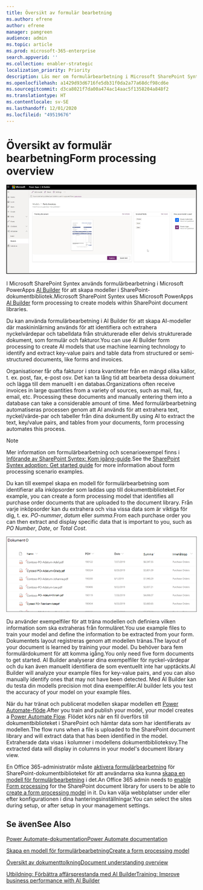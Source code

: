 ```yaml
---
title: Översikt av formulär bearbetning
ms.author: efrene
author: efrene
manager: pamgreen
audience: admin
ms.topic: article
ms.prod: microsoft-365-enterprise
search.appverid: ''
ms.collection: enabler-strategic
localization_priority: Priority
description: Läs mer om formulärbearbetning i Microsoft SharePoint Syntex
ms.openlocfilehash: a1429d93d6716fe5db31f0da2a77a68dcf98cd6e
ms.sourcegitcommit: d3ca8021f7da00a474ac14aac5f1358204a848f2
ms.translationtype: HT
ms.contentlocale: sv-SE
ms.lasthandoff: 12/01/2020
ms.locfileid: "49519676"
---
```

# <a name="form-processing-overview"></a><span data-ttu-id="2f53f-103">Översikt av formulär bearbetning</span><span class="sxs-lookup"><span data-stu-id="2f53f-103">Form processing overview</span></span>

 ![AI Builder](../media/content-understanding/ai-builder.png)</br>

<span data-ttu-id="2f53f-105">I Microsoft SharePoint Syntex används formulärbearbetning i Microsoft PowerApps [AI Builder](https://docs.microsoft.com/ai-builder/overview) för att skapa modeller i SharePoint-dokumentbibliotek.</span><span class="sxs-lookup"><span data-stu-id="2f53f-105">Microsoft SharePoint Syntex uses Microsoft PowerApps [AI Builder](https://docs.microsoft.com/ai-builder/overview) form processing to create models within SharePoint document libraries.</span></span>

<span data-ttu-id="2f53f-106">Du kan använda formulärbearbetning i AI Builder för att skapa AI-modeller där maskininlärning används för att identifiera och extrahera nyckelvärdepar och tabelldata från strukturerade eller delvis strukturerade dokument, som formulär och fakturor.</span><span class="sxs-lookup"><span data-stu-id="2f53f-106">You can use AI Builder form processing to create AI models that use machine learning technology to identify and extract key-value pairs and table data from structured or semi-structured  documents, like forms and invoices.</span></span>

<span data-ttu-id="2f53f-107">Organisationer får ofta fakturor i stora kvantiteter från en mängd olika källor, t. ex. post, fax, e-post osv. Det kan ta lång tid att bearbeta dessa dokument och lägga till dem manuellt i en databas.</span><span class="sxs-lookup"><span data-stu-id="2f53f-107">Organizations often receive invoices in large quantities from a variety of sources, such as mail, fax, email, etc. Processing these documents and manually entering them into a database can take a considerable amount of time.</span></span> <span data-ttu-id="2f53f-108">Med formulärbearbetning automatiseras processen genom att AI används för att extrahera text, nyckel/värde-par och tabeller från dina dokument.</span><span class="sxs-lookup"><span data-stu-id="2f53f-108">By using AI to extract the text, key/value pairs, and tables from your documents, form processing automates this process.</span></span> 

> [!NOTE]
> <span data-ttu-id="2f53f-109">Mer information om formulärbearbetning och scenarioexempel finns i [Införande av SharePoint Syntex: Kom igång-guide](https://docs.microsoft.com/microsoft-365/contentunderstanding/adoption-getstarted#form-processing-scenario-example).</span><span class="sxs-lookup"><span data-stu-id="2f53f-109">See the [SharePoint Syntex adoption: Get started guide](https://docs.microsoft.com/microsoft-365/contentunderstanding/adoption-getstarted#form-processing-scenario-example) for more information about form processing scenario examples.</span></span>

<span data-ttu-id="2f53f-110">Du kan till exempel skapa en modell för formulärbearbetning som identifierar alla inköpsorder som laddas upp till dokumentbiblioteket.</span><span class="sxs-lookup"><span data-stu-id="2f53f-110">For example, you can create a form processing model that identifies all purchase order documents that are uploaded to the document library.</span></span> <span data-ttu-id="2f53f-111">Från varje inköpsorder kan du extrahera och visa vissa data som är viktiga för dig, t. ex. *PO-nummer*, *datum* eller *summa*.</span><span class="sxs-lookup"><span data-stu-id="2f53f-111">From each purchase order you can then extract and display specific data that is important to you, such as *PO Number*, *Date*, or *Total Cost*.</span></span>

![Dokumentbiblioteksvy](../media/content-understanding/doc-lib-done.png)</br>  

<span data-ttu-id="2f53f-113">Du använder exempelfiler för att träna modellen och definiera vilken information som ska extraheras från formuläret.</span><span class="sxs-lookup"><span data-stu-id="2f53f-113">You use example files to train your model and define the information to be extracted from your form.</span></span> <span data-ttu-id="2f53f-114">Dokumentets layout registreras genom att modellen tränas.</span><span class="sxs-lookup"><span data-stu-id="2f53f-114">The layout of your document is learned by training your model.</span></span> <span data-ttu-id="2f53f-115">Du behöver bara fem formulärdokument för att komma igång.</span><span class="sxs-lookup"><span data-stu-id="2f53f-115">You only need five form documents to get started.</span></span> <span data-ttu-id="2f53f-116">AI Builder analyserar dina exempelfiler för nyckel-värdepar och du kan även manuellt identifiera de som eventuellt inte har upptäckts.</span><span class="sxs-lookup"><span data-stu-id="2f53f-116">AI Builder will analyze your example files for key-value pairs, and you can also manually identify ones that may not have been detected.</span></span>  <span data-ttu-id="2f53f-117">Med AI Builder kan du testa din modells precision mot dina exempelfiler.</span><span class="sxs-lookup"><span data-stu-id="2f53f-117">AI builder lets you test the accuracy of your model on your example files.</span></span>

<span data-ttu-id="2f53f-118">När du har tränat och publicerat modellen skapar modellen ett [Power Automate-flöde](https://docs.microsoft.com/power-automate/getting-started).</span><span class="sxs-lookup"><span data-stu-id="2f53f-118">After you train and publish your model, your model creates a [Power Automate Flow](https://docs.microsoft.com/power-automate/getting-started).</span></span> <span data-ttu-id="2f53f-119">Flödet körs när en fil överförs till dokumentbiblioteket i SharePoint och hämtar data som har identifierats av modellen.</span><span class="sxs-lookup"><span data-stu-id="2f53f-119">The flow runs when a file is uploaded to the SharePoint document library and will extract data that has been identified in the model.</span></span> <span data-ttu-id="2f53f-120">Extraherade data visas i kolumner i modellens dokumentbiblioteksvy.</span><span class="sxs-lookup"><span data-stu-id="2f53f-120">The extracted data will display in columns in your model's document library view.</span></span>

<span data-ttu-id="2f53f-121">En Office 365-administratör måste [aktivera formulärbearbetning](https://docs.microsoft.com/microsoft-365/contentunderstanding/set-up-content-understanding#to-set-up-content-understanding) för SharePoint-dokumentbiblioteket för att användarna ska kunna [skapa en modell för formulärbearbetning](create-a-form-processing-model.md) i det.</span><span class="sxs-lookup"><span data-stu-id="2f53f-121">An Office 365 admin needs to [enable Form processing](https://docs.microsoft.com/microsoft-365/contentunderstanding/set-up-content-understanding#to-set-up-content-understanding) for the SharePoint document library for users to be able to [create a form processing model](create-a-form-processing-model.md) in it.</span></span> <span data-ttu-id="2f53f-122">Du kan välja webbplatser under eller efter konfigurationen i dina hanteringsinställningar.</span><span class="sxs-lookup"><span data-stu-id="2f53f-122">You can select the sites during setup, or after setup in your management settings.</span></span>



## <a name="see-also"></a><span data-ttu-id="2f53f-123">Se även</span><span class="sxs-lookup"><span data-stu-id="2f53f-123">See Also</span></span>
  
[<span data-ttu-id="2f53f-124">Power Automate-dokumentation</span><span class="sxs-lookup"><span data-stu-id="2f53f-124">Power Automate documentation</span></span>](https://docs.microsoft.com/power-automate/)

[<span data-ttu-id="2f53f-125">Skapa en modell för formulärbearbetning</span><span class="sxs-lookup"><span data-stu-id="2f53f-125">Create a form processing model</span></span>](create-a-form-processing-model.md)

[<span data-ttu-id="2f53f-126">Översikt av dokumenttolkning</span><span class="sxs-lookup"><span data-stu-id="2f53f-126">Document understanding overview</span></span>](document-understanding-overview.md)

[<span data-ttu-id="2f53f-127">Utbildning: Förbättra affärsprestanda med AI Builder</span><span class="sxs-lookup"><span data-stu-id="2f53f-127">Training: Improve business performance with AI Builder</span></span>](https://docs.microsoft.com/learn/paths/improve-business-performance-ai-builder/?source=learn)
